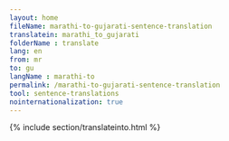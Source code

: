 ```yaml
---
layout: home
fileName: marathi-to-gujarati-sentence-translation
translatein: marathi_to_gujarati
folderName : translate
lang: en
from: mr
to: gu
langName : marathi-to
permalink: /marathi-to-gujarati-sentence-translation
tool: sentence-translations
nointernationalization: true
---
```

{% include section/translateinto.html %}
